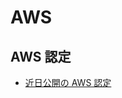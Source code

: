 # AWS

## AWS 認定
- [近日公開の AWS 認定](https://aws.amazon.com/jp/certification/coming-soon/?sc_channel=em&sc_campaign=Newsletter2020-3.04-Send%20Email&sc_publisher=aws&sc_medium=em_235054&sc_content=&sc_country=JP&sc_region=&mkt_tok=eyJpIjoiTldKaU9HUmlZbUprTldGaiIsInQiOiI3cHpQY1Fuc2Z4VndRaW9cL1pZRkNSZlh3ODF2NTVWdWtUVlhvNFhcL2VKa0VOTGF0SURiYzdMMjRnRGFDRDF4b2ZZeXRjcXd5clptSnlWaDhKOStGczExVFU0RmNhZUtlMkxiMVJHckwrQyswS296Yko5VUdaekpMbUZcLzlySjNlVUFnckRXNkNkNUFKS2w3b2VTSXFUb3c9PSJ9)
